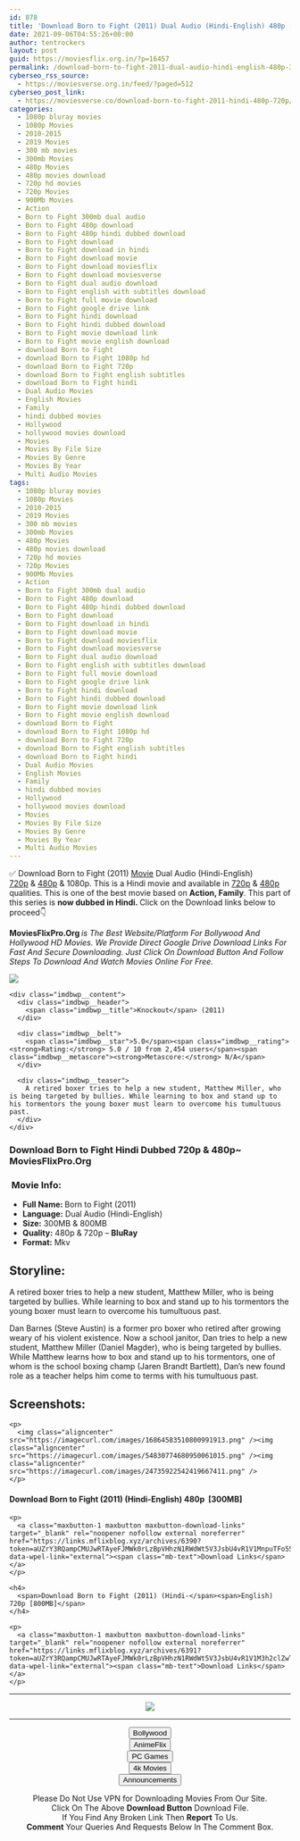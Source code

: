 ```yaml
---
id: 878
title: 'Download Born to Fight (2011) Dual Audio (Hindi-English) 480p [300MB] || 720p [800MB]'
date: 2021-09-06T04:55:26+00:00
author: tentrockers
layout: post
guid: https://moviesflix.org.in/?p=16457
permalink: /download-born-to-fight-2011-dual-audio-hindi-english-480p-300mb-720p-800mb/
cyberseo_rss_source:
  - https://moviesverse.org.in/feed/?paged=512
cyberseo_post_link:
  - https://moviesverse.co/download-born-to-fight-2011-hindi-480p-720p/
categories:
  - 1080p bluray movies
  - 1080p Movies
  - 2010-2015
  - 2019 Movies
  - 300 mb movies
  - 300mb Movies
  - 480p Movies
  - 480p movies download
  - 720p hd movies
  - 720p Movies
  - 900Mb Movies
  - Action
  - Born to Fight 300mb dual audio
  - Born to Fight 480p download
  - Born to Fight 480p hindi dubbed download
  - Born to Fight download
  - Born to Fight download in hindi
  - Born to Fight download movie
  - Born to Fight download moviesflix
  - Born to Fight download moviesverse
  - Born to Fight dual audio download
  - Born to Fight english with subtitles download
  - Born to Fight full movie download
  - Born to Fight google drive link
  - Born to Fight hindi download
  - Born to Fight hindi dubbed download
  - Born to Fight movie download link
  - Born to Fight movie english download
  - download Born to Fight
  - download Born to Fight 1080p hd
  - download Born to Fight 720p
  - download Born to Fight english subtitles
  - download Born to Fight hindi
  - Dual Audio Movies
  - English Movies
  - Family
  - hindi dubbed movies
  - Hollywood
  - hollywood movies download
  - Movies
  - Movies By File Size
  - Movies By Genre
  - Movies By Year
  - Multi Audio Movies
tags:
  - 1080p bluray movies
  - 1080p Movies
  - 2010-2015
  - 2019 Movies
  - 300 mb movies
  - 300mb Movies
  - 480p Movies
  - 480p movies download
  - 720p hd movies
  - 720p Movies
  - 900Mb Movies
  - Action
  - Born to Fight 300mb dual audio
  - Born to Fight 480p download
  - Born to Fight 480p hindi dubbed download
  - Born to Fight download
  - Born to Fight download in hindi
  - Born to Fight download movie
  - Born to Fight download moviesflix
  - Born to Fight download moviesverse
  - Born to Fight dual audio download
  - Born to Fight english with subtitles download
  - Born to Fight full movie download
  - Born to Fight google drive link
  - Born to Fight hindi download
  - Born to Fight hindi dubbed download
  - Born to Fight movie download link
  - Born to Fight movie english download
  - download Born to Fight
  - download Born to Fight 1080p hd
  - download Born to Fight 720p
  - download Born to Fight english subtitles
  - download Born to Fight hindi
  - Dual Audio Movies
  - English Movies
  - Family
  - hindi dubbed movies
  - Hollywood
  - hollywood movies download
  - Movies
  - Movies By File Size
  - Movies By Genre
  - Movies By Year
  - Multi Audio Movies
---
```

<div class="thecontent clearfix">
  <p>
    ✅ Download Born to Fight (2011) <a href="https://moviesverse.co/category/movies/" data-wpel-link="internal">Movie</a> Dual Audio (Hindi-English) <a href="https://moviesverse.co/720p-movies/" data-wpel-link="internal">720p</a>&nbsp;&&nbsp;<a href="https://moviesverse.co/480p-movies/" data-wpel-link="internal">480p</a> & 1080p. This is a Hindi movie and available in <a href="https://moviesverse.co/720p-movies/" data-wpel-link="internal">720p</a>&nbsp;&&nbsp;<a href="https://moviesverse.co/480p-movies/" data-wpel-link="internal">480p</a> qualities. This is one of the best movie based on <strong>Action, Family</strong>. This part of this series is <strong>now dubbed in <span>Hindi.&nbsp;</span></strong><span>Click on the Download links below to proceed👇</span>
  </p>
  
  <p>
    <strong><span>MoviesFlixPro.Org&nbsp;</span></strong><em>is The Best Website/Platform For Bollywood And Hollywood HD Movies. We Provide Direct Google Drive Download Links For Fast And Secure Downloading. Just Click On Download Button And Follow Steps To&nbsp;Download And Watch Movies Online For Free.</em>
  </p>
  
  <div class="imdbwp imdbwp--movie dark">
    <div class="imdbwp__thumb">
      <a class="imdbwp__link" target="_blank" title="Knockout" href="https://www.imdb.com/title/tt1691453/" rel="nofollow external noopener noreferrer" data-wpel-link="external"><img class="imdbwp__img" src="https://m.media-amazon.com/images/M/MV5BYmU3OWFlNzMtZjA5NC00NjI3LTkzZDQtY2I2ODMzYjY2NzZkXkEyXkFqcGdeQXVyNzI1NzMxNzM@._V1_SX300.jpg" /></a>
    </div>
    
    <div class="imdbwp__content">
      <div class="imdbwp__header">
        <span class="imdbwp__title">Knockout</span> (2011)
      </div>
      
      <div class="imdbwp__belt">
        <span class="imdbwp__star">5.0</span><span class="imdbwp__rating"><strong>Rating:</strong> 5.0 / 10 from 2,454 users</span><span class="imdbwp__metascore"><strong>Metascore:</strong> N/A</span>
      </div>
      
      <div class="imdbwp__teaser">
        A retired boxer tries to help a new student, Matthew Miller, who is being targeted by bullies. While learning to box and stand up to his tormentors the young boxer must learn to overcome his tumultuous past.
      </div>
    </div>
  </div>
  
  <h3>
    <span>Download Born to Fight Hindi Dubbed 720p & 480p~ MoviesFlixPro.Org</span>
  </h3>
  
  <h3>
    <span>&nbsp;Movie Info:&nbsp;</span>
  </h3>
  
  <ul>
    <li>
      <strong>Full Name: </strong>Born to Fight (2011)
    </li>
    <li>
      <strong>Language:</strong> Dual Audio (Hindi-English)
    </li>
    <li>
      <strong>Size:</strong> 300MB & 800MB
    </li>
    <li>
      <strong>Quality:</strong> 480p & 720p – <span><strong>BluRay</strong></span>
    </li>
    <li>
      <strong>Format:</strong>&nbsp;Mkv
    </li>
  </ul>
  
  <h2>
    <span>Storyline:</span>
  </h2>
  
  <p>
    A retired boxer tries to help a new student, Matthew Miller, who is being targeted by bullies. While learning to box and stand up to his tormentors the young boxer must learn to overcome his tumultuous past.
  </p>
  
  <div>
    Dan Barnes (Steve Austin) is a former pro boxer who retired after growing weary of his violent existence. Now a school janitor, Dan tries to help a new student, Matthew Miller (Daniel Magder), who is being targeted by bullies. While Matthew learns how to box and stand up to his tormentors, one of whom is the school boxing champ (Jaren Brandt Bartlett), Dan’s new found role as a teacher helps him come to terms with his tumultuous past.
  </div>
  
  <div class="summary_text">
    <h2>
      <span>Screenshots:</span>
    </h2>
    
    <p>
      <img class="aligncenter" src="https://imagecurl.com/images/16864583510800991913.png" /><img class="aligncenter" src="https://imagecurl.com/images/54830774680950061015.png" /><img class="aligncenter" src="https://imagecurl.com/images/24735922542419667411.png" />
    </p>
  </div>
  
  <div class="inline canwrap">
    <h4>
      <span>Download Born to Fight (2011) (Hindi-English) </span><span>480p&nbsp; [300MB]</span>
    </h4>
    
    <p>
      <a class="maxbutton-1 maxbutton maxbutton-download-links" target="_blank" rel="noopener nofollow external noreferrer" href="https://links.mflixblog.xyz/archives/6390?token=aUZrY3RQampCMUJwRTAyeFJMWk0rLzBpVHhzN1RWdWt5V3JsbU4vR1V1MnpuTFo5SjRLMlZtelFQOWdWU01MUw" data-wpel-link="external"><span class="mb-text">Download Links</span></a>
    </p>
    
    <h4>
      <span>Download Born to Fight (2011) (Hindi-</span><span>English) 720p [800MB]</span>
    </h4>
    
    <p>
      <a class="maxbutton-1 maxbutton maxbutton-download-links" target="_blank" rel="noopener nofollow external noreferrer" href="https://links.mflixblog.xyz/archives/6391?token=aUZrY3RQampCMUJwRTAyeFJMWk0rLzBpVHhzN1RWdWt5V3JsbU4vR1V1M3h2clZwT0lQaXR3VkZlRVNoOGpYcA" data-wpel-link="external"><span class="mb-text">Download Links</span></a>
    </p>
  </div>
</div>

<center>
  </p> 
  
  <hr />
  
  <p>
    <a href="http://gdrivepro.xyz/join.php" data-wpel-link="external" target="_blank" rel="nofollow external noopener noreferrer"><img src="https://i.imgur.com/FhMdWdW.png" /></a>
  </p>
  
  <hr />
  
  <p>
    <a href="https://dogemovies.xyz" target="_blank" data-wpel-link="external" rel="nofollow external noopener noreferrer"><button class="button button5">Bollywood</button></a><br /> <a href="https://animeflix.in" target="_blank" data-wpel-link="external" rel="nofollow external noopener noreferrer"><button class="button button5">AnimeFlix</button></a><br /> <a href="https://gamesflix.net/" target="_blank" data-wpel-link="external" rel="nofollow external noopener noreferrer"><button class="button button5">PC Games</button></a><br /> <a href="https://uhdmovies.in" target="_blank" data-wpel-link="external" rel="nofollow external noopener noreferrer"><button class="button button5">4k Movies</button></a><br /> <a href="https://moviesverse.co/announcements/" target="_blank" data-wpel-link="internal" rel="noopener"><button class="button button5">Announcements</button></a>
  </p>
  
  <div class="alert alert-danger">
    Please Do Not Use VPN for Downloading Movies From Our Site.
  </div>
  
  <div class="alert alert-success">
    Click On The Above <strong>Download Button</strong> Download File.
  </div>
  
  <div class="alert alert-warning">
    If You Find Any Broken Link Then <strong>Report</strong> To Us.
  </div>
  
  <div class="alert alert-info">
    <strong>Comment</strong> Your Queries And Requests Below In The Comment Box.
  </div>
  
  <p>
    </center>
  </p>